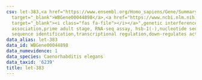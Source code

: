 ```yaml
---
csv: let-383,<a href="https://www.ensembl.org/Homo_sapiens/Gene/Summary?db=core;g=WBGene00044898"
  target="_blank">WBGene00044898</a>,<a href="https://www.ncbi.nlm.nih.gov/pubmed/30894454"
  target="_blank"><i class="fas fa-file"></i></a>",genetic interference,functional
  association,prime adult stage, RNA-seq assay, hsb-1(-),nucleotide sequence identification,nucleotide
  sequence identification,transcriptional regulation,down-regulates activity
data_alias: let-383
data_id: WBGene00044898
data_numevidence: 1
data_species: Caenorhabditis elegans
data_taxid: '6239'
title: let-383
---
```

